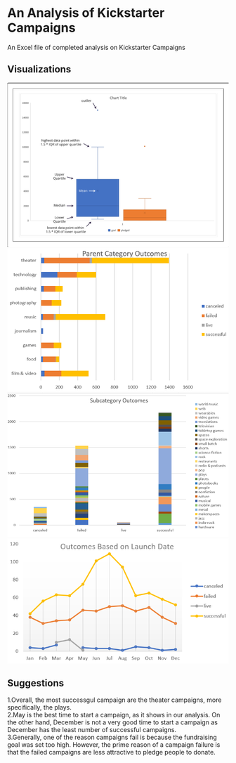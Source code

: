 # An Analysis of Kickstarter Campaigns
An Excel file of completed analysis on Kickstarter Campaigns
## Visualizations
![BoxPlot](BoxPlot.png)
![Category_Statistics](Category_Statistics.png)
![Subcategory_Statistics](Subcategory_Statistics.png)
![Outcome_Based_On_Launch_Dates](Outcome_Based_On_Launch_Dates.png)
## Suggestions
1.Overall, the most successgul campaign are the theater campaigns, more specifically, the plays.<br/>
2.May is the best time to start a campaign, as it shows in our analysis. On the other hand, December is not a very good time to start a campaign as December has the least number of successful campaigns.<br/>
3.Generally, one of the reason campaigns fail is because the fundraising goal was set too high. However, the prime reason of a campaign failure is that the failed campaigns are less attractive to pledge people to donate.<br/>

